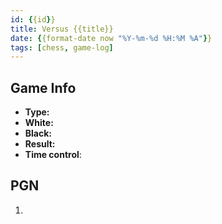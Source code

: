 ```yaml
---
id: {{id}}
title: Versus {{title}}
date: {{format-date now "%Y-%m-%d %H:%M %A"}}
tags: [chess, game-log]
---
```


## Game Info
- **Type:**
- **White:**
- **Black:**
- **Result:**
- **Time control**:

## PGN

1.
